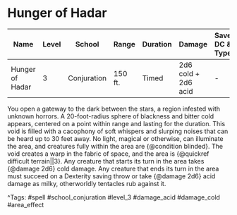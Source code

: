 # Hunger of Hadar

| Name | Level | School | Range | Duration | Damage | Save DC & Type |
|------|-------|--------|-------|----------|--------|----------------|
| Hunger of Hadar | 3 | Conjuration | 150 ft. | Timed | 2d6 cold + 2d6 acid | - |

You open a gateway to the dark between the stars, a region infested with unknown horrors. A 20-foot-radius sphere of blackness and bitter cold appears, centered on a point within range and lasting for the duration. This void is filled with a cacophony of soft whispers and slurping noises that can be heard up to 30 feet away. No light, magical or otherwise, can illuminate the area, and creatures fully within the area are {@condition blinded}. The void creates a warp in the fabric of space, and the area is {@quickref difficult terrain||3}. Any creature that starts its turn in the area takes {@damage 2d6} cold damage. Any creature that ends its turn in the area must succeed on a Dexterity saving throw or take {@damage 2d6} acid damage as milky, otherworldly tentacles rub against it.

^Tags: #spell #school_conjuration #level_3 #damage_acid #damage_cold #area_effect